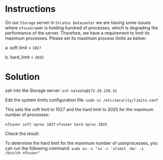 # Instructions

On our `Storage` server in `Stratos Datacenter` we are having some issues where `nfsuser`user is holding hundred of processes, which is degrading the 
performance of the server. Therefore, we have a requirement to limit its maximum processes. Please set its maximum process limits as below:

a. soft limit = `1027`

b. hard_limit = `2025`

# Solution

ssh into the Storage server: `ssh natasha@172.16.238.15`

Edit the system limits configuration file: `sudo vi /etc/security/limits.conf`

This sets the soft limit to 1027 and the hard limit to 2025 for the maximum number of processes:

`nfsuser soft nproc 1027`
`nfsuser hard nproc 2025`

Check the result:

To determine the hard limit for the maximum number of userprocesses, you can run the following command: `sudo su -c "su -c 'ulimit -Hu' -s /bin/sh nfsuser"`
